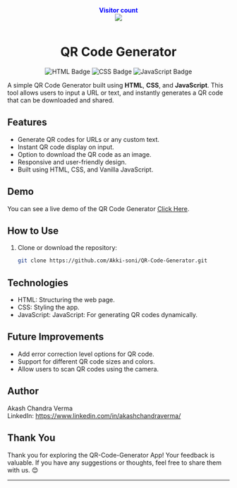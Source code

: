 <p align="center">
  <b style="color: blue;  ">Visitor count</b>
  <br>
  <a style="" href="https://github.com/Akki-soni">
  <img src="https://komarev.com/ghpvc/?username=akki-soni&label=Profile%20views&color=0e75b6&style=flat" />
  </a>
</p>
<p align="center"> <a href="https://twitter.com/" target="blank"><img src="https://img.shields.io/twitter/follow/?logo=twitter&style=for-the-badge" alt="" /></a> </p>

<h1 align="center">QR Code Generator</h1>

<p align="center">
  <img src="https://img.shields.io/badge/HTML-E34F26?style=for-the-badge&logo=html5&logoColor=white" alt="HTML Badge">
  <img src="https://img.shields.io/badge/CSS-1572B6?style=for-the-badge&logo=css3&logoColor=white" alt="CSS Badge">
  <img src="https://img.shields.io/badge/JavaScript-F7DF1E?style=for-the-badge&logo=javascript&logoColor=black" alt="JavaScript Badge">
</p>

A simple QR Code Generator built using **HTML**, **CSS**, and **JavaScript**. This tool allows users to input a URL or text, and instantly generates a QR code that can be downloaded and shared.

## Features

- Generate QR codes for URLs or any custom text.
- Instant QR code display on input.
- Option to download the QR code as an image.
- Responsive and user-friendly design.
- Built using HTML, CSS, and Vanilla JavaScript.

## Demo

You can see a live demo of the QR Code Generator [Click Here](https://qr-code-generator-sigma-henna.vercel.app/).

## How to Use

1. Clone or download the repository:

   ```bash
   git clone https://github.com/Akki-soni/QR-Code-Generator.git

   ```

## Technologies

- HTML: Structuring the web page.
- CSS: Styling the app.
- JavaScript: JavaScript: For generating QR codes dynamically.

## Future Improvements

- Add error correction level options for QR code.
- Support for different QR code sizes and colors.
- Allow users to scan QR codes using the camera.

## Author

Akash Chandra Verma \
LinkedIn: https://www.linkedin.com/in/akashchandraverma/

## Thank You

Thank you for exploring the QR-Code-Generator App! Your feedback is valuable. If you have any suggestions or thoughts, feel free to share them with us. 😊

---
